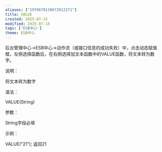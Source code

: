 ```yaml
---
aliases: ["1970670130672012271"]
title: VALUE
created: 2025-07-15
modified: 2025-07-15
tags: ['ESB中心']
theme: ESB中心
---
```


后台管理中心->ESB中心->动作流（或接口信息的成功失败）中，点击动态赋值框，左侧选择函数后，在右侧选择加文本函数中的VALUE函数，将文本转为数字。

说明：

将文本转为数字

语法：

VALUE(String)

参数：

String字段必填

示例：

VALUE(“21”); 返回21